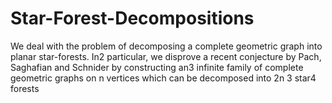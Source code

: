 # Star-Forest-Decompositions
We deal with the problem of decomposing a complete geometric graph into planar star-forests. In2 particular, we disprove a recent conjecture by Pach, Saghafian and Schnider by constructing an3 infinite family of complete geometric graphs on n vertices which can be decomposed into 2n 3 star4 forests
